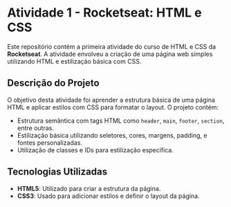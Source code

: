 # Atividade 1 - Rocketseat: HTML e CSS

Este repositório contém a primeira atividade do curso de HTML e CSS da **Rocketseat**. A atividade envolveu a criação de uma página web simples utilizando HTML e estilização básica com CSS.

## Descrição do Projeto

O objetivo desta atividade foi aprender a estrutura básica de uma página HTML e aplicar estilos com CSS para formatar o layout. O projeto contém:

- Estrutura semântica com tags HTML como `header`, `main`, `footer`, `section`, entre outras.
- Estilização básica utilizando seletores, cores, margens, padding, e fontes personalizadas.
- Utilização de classes e IDs para estilização específica.
  
## Tecnologias Utilizadas

- **HTML5**: Utilizado para criar a estrutura da página.
- **CSS3**: Usado para adicionar estilos e definir o layout da página.
